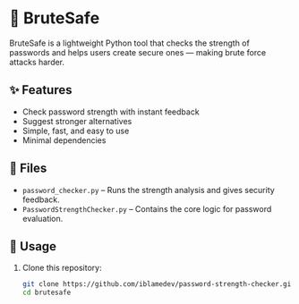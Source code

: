 # 🔐 BruteSafe

BruteSafe is a lightweight Python tool that checks the strength of passwords and helps users create secure ones — making brute force attacks harder.

## ✨ Features
- Check password strength with instant feedback
- Suggest stronger alternatives
- Simple, fast, and easy to use
- Minimal dependencies

## 📂 Files
- `password_checker.py` – Runs the strength analysis and gives security feedback.
- `PasswordStrengthChecker.py` – Contains the core logic for password evaluation.

## 🚀 Usage
1. Clone this repository:
   ```bash
   git clone https://github.com/iblamedev/password-strength-checker.git
   cd brutesafe
